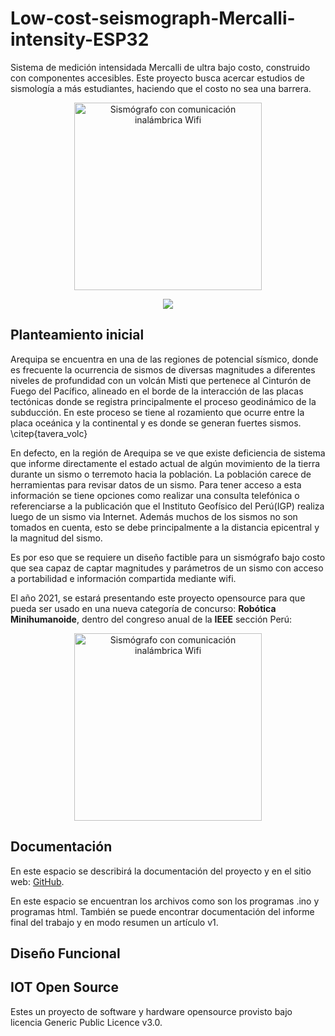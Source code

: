 


# Low-cost-seismograph-Mercalli-intensity-ESP32
Sistema de medición intensidada Mercalli de ultra bajo costo, construido con componentes accesibles. Este proyecto busca acercar estudios de sismología a más estudiantes, haciendo que el costo no sea una barrera.

<p align="center">
  <a href="https:www.youtube.com/c/levem"><img src="![implementasis](https://user-images.githubusercontent.com/62358739/129646759-71f9ec2b-a7d9-4634-aefc-af9049a3fdc2.png)" width="300" alt="Sismógrafo con comunicación inalámbrica Wifi" /></a>
</p>


<p align="center">
  <img src="![implementasis](https://user-images.githubusercontent.com/62358739/129646782-c0365116-a857-4e23-ac4c-3dcd02834b14.png)" />
</p>

## Planteamiento inicial
Arequipa se encuentra en una de las regiones de potencial sísmico, donde es frecuente la ocurrencia de sismos de diversas magnitudes a diferentes niveles de profundidad con un  volcán Misti que pertenece al Cinturón de Fuego del Pacífico, alineado en el borde de la interacción de las placas tectónicas donde se registra principalmente el proceso geodinámico de la subducción. En este proceso se tiene al rozamiento que ocurre entre la placa oceánica y la continental y es donde se generan fuertes sismos. \citep{tavera_volc} 

En defecto, en la región de Arequipa se ve que existe deficiencia de sistema que informe directamente el estado actual de algún movimiento de la tierra durante un sismo o terremoto hacia la población. La población carece de herramientas para revisar datos de un sismo. Para tener acceso a esta información se tiene opciones como realizar una consulta telefónica o referenciarse a la publicación que el Instituto Geofísico del Perú(IGP) realiza luego de un sismo via Internet. Además muchos de los sismos no son tomados en cuenta, esto se debe principalmente a la distancia epicentral y la magnitud del sismo.

Es por eso que se requiere un diseño factible para un sismógrafo bajo costo que sea capaz de captar magnitudes y parámetros de un sismo con acceso a portabilidad e información compartida mediante wifi.

El año 2021, se estará presentando este proyecto opensource para que pueda ser usado en una nueva categoría de concurso: **Robótica Minihumanoide**, dentro del congreso anual de la **IEEE** sección Perú: 


<p align="center">
  <a href="https:www.youtube.com/c/levem"><img src="![implementasis](![captures](https://user-images.githubusercontent.com/62358739/129646513-32ea6454-3a68-4d9b-9d57-d95ec313fc27.png))" width="300" alt="Sismógrafo con comunicación inalámbrica Wifi" /></a>
</p>



## Documentación
En este espacio se describirá la documentación del proyecto y en el sitio web: [GitHub](https://github.com/JhoelRN/Low-cost-seismograph-Mercalli-intensity-ESP32).

En este espacio se encuentran los archivos como son los programas .ino y programas html. 
También se puede encontrar documentación del informe final del trabajo y en modo resumen un artículo v1.


## Diseño Funcional
  
  
  

## IOT Open Source
Estes un proyecto de software y hardware opensource provisto bajo licencia Generic Public Licence v3.0. 








